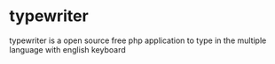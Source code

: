 typewriter
==========
 typewriter is a open source free php application to type in the multiple language with english keyboard
